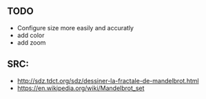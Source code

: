 ## TODO
* Configure size more easily and accuratly
* add color
* add zoom

## SRC:
* http://sdz.tdct.org/sdz/dessiner-la-fractale-de-mandelbrot.html
* https://en.wikipedia.org/wiki/Mandelbrot_set
